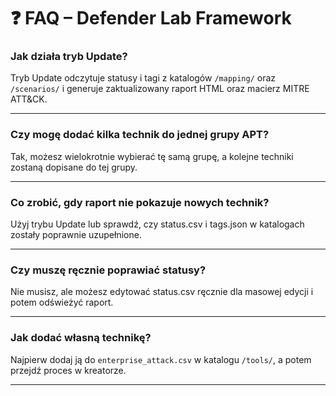 # ❓ FAQ – Defender Lab Framework

### Jak działa tryb Update?

Tryb Update odczytuje statusy i tagi z katalogów `/mapping/` oraz `/scenarios/` i generuje zaktualizowany raport HTML oraz macierz MITRE ATT&CK.

---

### Czy mogę dodać kilka technik do jednej grupy APT?

Tak, możesz wielokrotnie wybierać tę samą grupę, a kolejne techniki zostaną dopisane do tej grupy.

---

### Co zrobić, gdy raport nie pokazuje nowych technik?

Użyj trybu Update lub sprawdź, czy status.csv i tags.json w katalogach zostały poprawnie uzupełnione.

---

### Czy muszę ręcznie poprawiać statusy?

Nie musisz, ale możesz edytować status.csv ręcznie dla masowej edycji i potem odświeżyć raport.

---

### Jak dodać własną technikę?

Najpierw dodaj ją do `enterprise_attack.csv` w katalogu `/tools/`, a potem przejdź proces w kreatorze.

---

